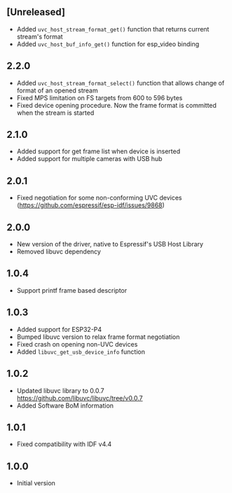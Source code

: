 ## [Unreleased]

- Added `uvc_host_stream_format_get()` function that returns current stream's format
- Added `uvc_host_buf_info_get()` function for esp_video binding

## 2.2.0

- Added `uvc_host_stream_format_select()` function that allows change of format of an opened stream
- Fixed MPS limitation on FS targets from 600 to 596 bytes
- Fixed device opening procedure. Now the frame format is committed when the stream is started

## 2.1.0

- Added support for get frame list when device is inserted
- Added support for multiple cameras with USB hub

## 2.0.1

- Fixed negotiation for some non-conforming UVC devices (https://github.com/espressif/esp-idf/issues/9868)

## 2.0.0

- New version of the driver, native to Espressif's USB Host Library
- Removed libuvc dependency

## 1.0.4

- Support printf frame based descriptor

## 1.0.3

- Added support for ESP32-P4
- Bumped libuvc version to relax frame format negotiation
- Fixed crash on opening non-UVC devices
- Added `libuvc_get_usb_device_info` function

## 1.0.2

- Updated libuvc library to 0.0.7 https://github.com/libuvc/libuvc/tree/v0.0.7
- Added Software BoM information

## 1.0.1

- Fixed compatibility with IDF v4.4

## 1.0.0

- Initial version
